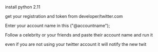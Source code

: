 install python 2.11

get your registration and token from developer/twitter.com

Enter your account name in this ("@accountname");

Follow a celebrity or your friends and paste their account name and run it

even if you are not using your twitter account it will notify the new twit
